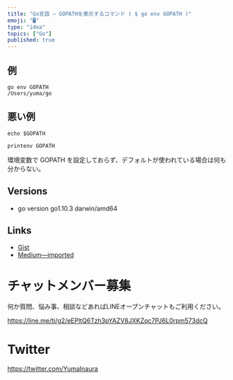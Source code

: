```yaml
---
title: "Go言語 — GOPATHを表示するコマンド ( $ go env GOPATH )"
emoji: "🖥"
type: "idea"
topics: ["Go"]
published: true
---
```


## 例

```
go env GOPATH
/Users/yuma/go
```

## 悪い例

```
echo $GOPATH

```

```
printenv GOPATH

```

環境変数で GOPATH を設定しておらず、デフォルトが使われている場合は何も分からない。

## Versions

- go version go1.10.3 darwin/amd64

## Links

- [Gist](https://gist.github.com/YumaInaura/80c3a8ad9685b84a6d9ab221c97e6661)
- [Medium—imported](https://medium.com/supersonic-generation/golang-show-gopath-go-env-gopath-d638cc73166a)








<!-- Update From Qiita API -->

# チャットメンバー募集


何か質問、悩み事、相談などあればLINEオープンチャットもご利用ください。

https://line.me/ti/g2/eEPltQ6Tzh3pYAZV8JXKZqc7PJ6L0rpm573dcQ





# Twitter


https://twitter.com/YumaInaura


<!-- Update From Qiita API -->


